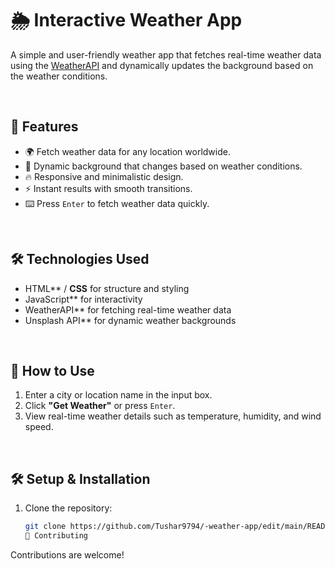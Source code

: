 # 🌦️ Interactive Weather App  

A simple and user-friendly weather app that fetches real-time weather data using the [WeatherAPI](https://www.weatherapi.com/) and dynamically updates the background based on the weather conditions.  

<br>

## 🚀 Features  
- 🌍 Fetch weather data for any location worldwide. <br>
- 🎨 Dynamic background that changes based on weather conditions. <br>
- 🔥 Responsive and minimalistic design. <br>
- ⚡ Instant results with smooth transitions. <br>
- ⌨️ Press `Enter` to fetch weather data quickly. <br>

<br>

## 🛠️ Technologies Used  
- HTML** / **CSS** for structure and styling <br>
- JavaScript** for interactivity <br>
- WeatherAPI** for fetching real-time weather data <br>
- Unsplash API** for dynamic weather backgrounds <br>

<br>

## 🎯 How to Use  
1. Enter a city or location name in the input box. <br>
2. Click **"Get Weather"** or press `Enter`. <br>
3. View real-time weather details such as temperature, humidity, and wind speed. <br>

<br>

## 🛠️ Setup & Installation  
1. Clone the repository:  
   ```sh
   git clone https://github.com/Tushar9794/-weather-app/edit/main/README.md<br>
   🤝 Contributing
Contributions are welcome!
